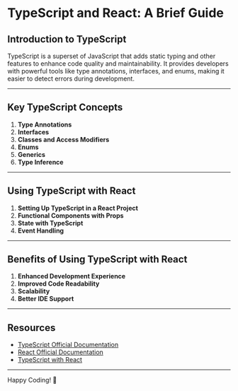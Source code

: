 # TypeScript and React: A Brief Guide

## Introduction to TypeScript
TypeScript is a superset of JavaScript that adds static typing and other features to enhance code quality and maintainability. It provides developers with powerful tools like type annotations, interfaces, and enums, making it easier to detect errors during development.

---

## Key TypeScript Concepts
1. **Type Annotations**
2. **Interfaces**
3. **Classes and Access Modifiers**
4. **Enums**
5. **Generics**
6. **Type Inference**

---

## Using TypeScript with React
1. **Setting Up TypeScript in a React Project**
2. **Functional Components with Props**
3. **State with TypeScript**
4. **Event Handling**

---

## Benefits of Using TypeScript with React
1. **Enhanced Development Experience**
2. **Improved Code Readability**
3. **Scalability**
4. **Better IDE Support**

---

## Resources
- [TypeScript Official Documentation](https://www.typescriptlang.org/)
- [React Official Documentation](https://reactjs.org/)
- [TypeScript with React](https://react-typescript-cheatsheet.netlify.app/)

---

Happy Coding! 🎉
